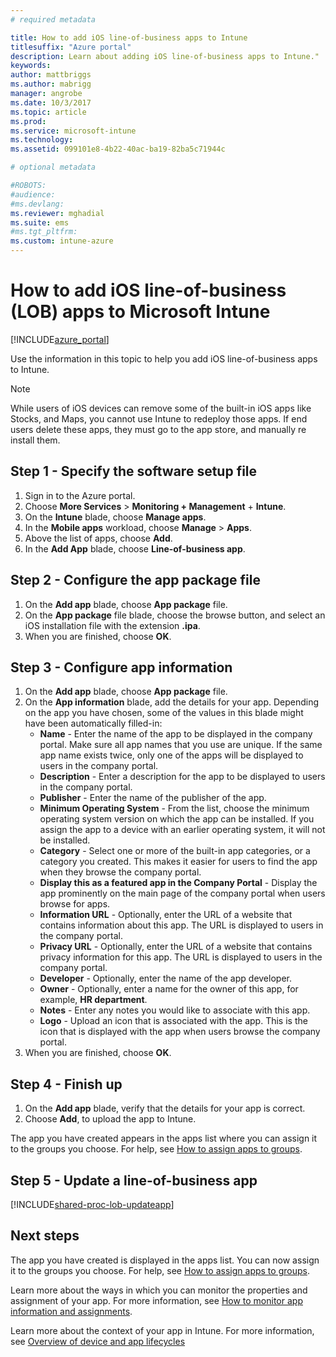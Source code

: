 ```yaml
---
# required metadata

title: How to add iOS line-of-business apps to Intune
titlesuffix: "Azure portal"
description: Learn about adding iOS line-of-business apps to Intune."
keywords:
author: mattbriggs
ms.author: mabrigg
manager: angrobe
ms.date: 10/3/2017
ms.topic: article
ms.prod:
ms.service: microsoft-intune
ms.technology:
ms.assetid: 099101e8-4b22-40ac-ba19-82ba5c71944c

# optional metadata

#ROBOTS:
#audience:
#ms.devlang:
ms.reviewer: mghadial
ms.suite: ems
#ms.tgt_pltfrm:
ms.custom: intune-azure
---
```


# How to add iOS line-of-business (LOB) apps to Microsoft Intune

[!INCLUDE[azure_portal](./includes/azure_portal.md)]

Use the information in this topic to help you add iOS line-of-business apps to Intune.

>[!NOTE]
>While users of iOS devices can remove some of the built-in iOS apps like Stocks, and Maps, you cannot use Intune to redeploy those apps. If end users delete these apps, they must go to the app store, and manually re install them.

## Step 1 - Specify the software setup file

1. Sign in to the Azure portal.
2. Choose **More Services** > **Monitoring + Management** + **Intune**.
3. On the **Intune** blade, choose **Manage apps**.
4. In the **Mobile apps** workload, choose **Manage** > **Apps**.
5. Above the list of apps, choose **Add**.
6. In the **Add App** blade, choose **Line-of-business app**.

## Step 2 - Configure the app package file

1. On the **Add app** blade, choose **App package** file.
2. On the **App package** file blade, choose the browse button, and select an iOS installation file with the extension **.ipa**.
3. When you are finished, choose **OK**.


## Step 3 - Configure app information

1. On the **Add app** blade, choose **App package** file.
2. On the **App information** blade, add the details for your app. Depending on the app you have chosen, some of the values in this blade might have been automatically filled-in:
	- **Name** - Enter the name of the app to be displayed in the company portal. Make sure all app names that you use are unique. If the same app name exists twice, only one of the apps will be displayed to users in the company portal.
	- **Description** - Enter a description for the app to be displayed to users in the company portal.
	- **Publisher** - Enter the name of the publisher of the app.
	- **Minimum Operating System** - From the list, choose the minimum operating system version on which the app can be installed. If you assign the app to a device with an earlier operating system, it will not be installed.
	- **Category** - Select one or more of the built-in app categories, or a category you created. This makes it easier for users to find the app when they browse the company portal.
	- **Display this as a featured app in the Company Portal** - Display the app prominently on the main page of the company portal when users browse for apps.
	- **Information URL** - Optionally, enter the URL of a website that contains information about this app. The URL is displayed to users in the company portal.
	- **Privacy URL** - Optionally, enter the URL of a website that contains privacy information for this app. The URL is displayed to users in the company portal.
	- **Developer** - Optionally, enter the name of the app developer.
	- **Owner** - Optionally, enter a name for the owner of this app, for example, **HR department**.
	- **Notes** - Enter any notes you would like to associate with this app.
	- **Logo** - Upload an icon that is associated with the app. This is the icon that is displayed with the app when users browse the company portal.
3. When you are finished, choose **OK**.

## Step 4 - Finish up

1. On the **Add app** blade, verify that the details for your app is correct.
2. Choose **Add**, to upload the app to Intune.

The app you have created appears in the apps list where you can assign it to the groups you choose. For help, see [How to assign apps to groups](apps-deploy.md).

## Step 5 - Update a line-of-business app

[!INCLUDE[shared-proc-lob-updateapp](./includes/shared-proc-lob-updateapp.md)]

## Next steps

The app you have created is displayed in the apps list. You can now assign it to the groups you choose. For help, see [How to assign apps to groups](apps-deploy.md).

Learn more about the ways in which you can monitor the properties and assignment of your app. For more information, see [How to monitor app information and assignments](apps-monitor.md).

Learn more about the context of your app in Intune. For more information, see [Overview of device and app lifecycles](introduction-device-app-lifecycles.md)
